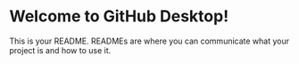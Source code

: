 # Welcome to GitHub Desktop!

This is your README. READMEs are where you can communicate what your project is and how to use it.

